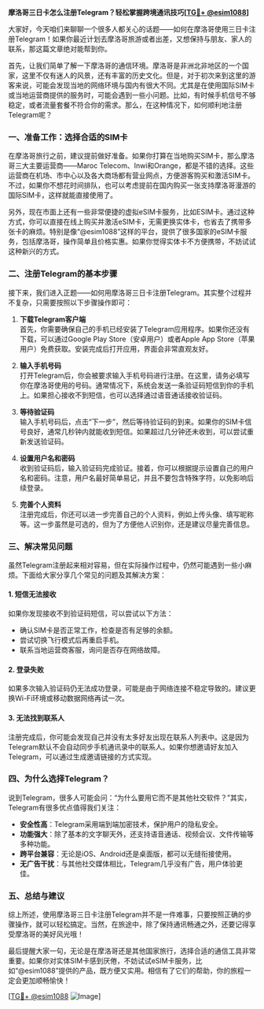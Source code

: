 **摩洛哥三日卡怎么注册Telegram？轻松掌握跨境通讯技巧[[TG💪+ @esim1088](https://t.me/s/esim1088)]**

大家好，今天咱们来聊聊一个很多人都关心的话题——如何在摩洛哥使用三日卡注册Telegram！如果你最近计划去摩洛哥旅游或者出差，又想保持与朋友、家人的联系，那这篇文章绝对能帮到你。

首先，让我们简单了解一下摩洛哥的通信环境。摩洛哥是非洲北非地区的一个国家，这里不仅有迷人的风景，还有丰富的历史文化。但是，对于初次来到这里的游客来说，可能会发现当地的网络环境与国内有很大不同。尤其是在使用国际SIM卡或当地运营商提供的服务时，可能会遇到一些小问题。比如，有时候手机信号不够稳定，或者流量套餐不符合你的需求。那么，在这种情况下，如何顺利地注册Telegram呢？

### **一、准备工作：选择合适的SIM卡**

在摩洛哥旅行之前，建议提前做好准备。如果你打算在当地购买SIM卡，那么摩洛哥三大主要运营商——Maroc Telecom、Inwi和Orange，都是不错的选择。这些运营商在机场、市中心以及各大商场都有营业网点，方便游客购买和激活SIM卡。不过，如果你不想花时间排队，也可以考虑提前在国内购买一张支持摩洛哥漫游的国际SIM卡，这样就能直接使用了。

另外，现在市面上还有一些非常便捷的虚拟eSIM卡服务，比如ESIM卡。通过这种方式，你可以直接在线上购买并激活eSIM卡，无需更换实体卡，也省去了携带多张卡的麻烦。特别是像“@esim1088”这样的平台，提供了很多国家的eSIM卡服务，包括摩洛哥，操作简单且价格实惠。如果你觉得实体卡不方便携带，不妨试试这种新兴的方式。

### **二、注册Telegram的基本步骤**

接下来，我们进入正题——如何用摩洛哥三日卡注册Telegram。其实整个过程并不复杂，只需要按照以下步骤操作即可：

1. **下载Telegram客户端**  
   首先，你需要确保自己的手机已经安装了Telegram应用程序。如果你还没有下载，可以通过Google Play Store（安卓用户）或者Apple App Store（苹果用户）免费获取。安装完成后打开应用，界面会非常直观友好。

2. **输入手机号码**  
   打开Telegram后，你会被要求输入手机号码进行注册。在这里，请务必填写你在摩洛哥使用的号码。通常情况下，系统会发送一条验证码短信到你的手机上。如果担心接收不到短信，也可以选择通过语音通话接收验证码。

3. **等待验证码**  
   输入手机号码后，点击“下一步”，然后等待验证码的到来。如果你的SIM卡信号良好，通常几秒钟内就能收到短信。如果超过几分钟还未收到，可以尝试重新发送验证码。

4. **设置用户名和密码**  
   收到验证码后，输入验证码完成验证。接着，你可以根据提示设置自己的用户名和密码。注意，用户名最好简单易记，并且不要包含特殊字符，以免影响后续登录。

5. **完善个人资料**  
   注册完成后，你还可以进一步完善自己的个人资料，例如上传头像、填写昵称等。这一步虽然是可选的，但为了方便他人识别你，还是建议尽量完善信息。

### **三、解决常见问题**

虽然Telegram注册起来相对容易，但在实际操作过程中，仍然可能遇到一些小麻烦。下面给大家分享几个常见的问题及其解决方案：

#### **1. 短信无法接收**
   如果你发现接收不到验证码短信，可以尝试以下方法：
   - 确认SIM卡是否正常工作，检查是否有足够的余额。
   - 尝试切换飞行模式后再重启手机。
   - 联系当地运营商客服，询问是否存在网络故障。

#### **2. 登录失败**
   如果多次输入验证码仍无法成功登录，可能是由于网络连接不稳定导致的。建议更换Wi-Fi环境或移动数据网络再试一次。

#### **3. 无法找到联系人**
   注册完成后，你可能会发现自己并没有太多好友出现在联系人列表中。这是因为Telegram默认不会自动同步手机通讯录中的联系人。如果你想邀请好友加入Telegram，可以通过生成邀请链接的方式实现。

### **四、为什么选择Telegram？**

说到Telegram，很多人可能会问：“为什么要用它而不是其他社交软件？”其实，Telegram有很多优点值得我们关注：

- **安全性高**：Telegram采用端到端加密技术，保护用户的隐私安全。
- **功能强大**：除了基本的文字聊天外，还支持语音通话、视频会议、文件传输等多种功能。
- **跨平台兼容**：无论是iOS、Android还是桌面版，都可以无缝衔接使用。
- **无广告干扰**：与其他社交媒体相比，Telegram几乎没有广告，用户体验更佳。

### **五、总结与建议**

综上所述，使用摩洛哥三日卡注册Telegram并不是一件难事，只要按照正确的步骤操作，就可以轻松搞定。当然，在旅途中，除了保持通讯畅通之外，还要记得享受摩洛哥的美好风光哦！

最后提醒大家一句，无论是在摩洛哥还是其他国家旅行，选择合适的通信工具非常重要。如果你对实体SIM卡感到厌倦，不妨试试eSIM卡服务，比如“@esim1088”提供的产品，既方便又实用。相信有了它们的帮助，你的旅程一定会更加顺畅愉快！

[[TG💪+ @esim1088](https://t.me/s/esim1088) ![Image](https://i.postimg.cc/4NQfJmqS/Snipaste-2025-05-13-00-14-12.png)]